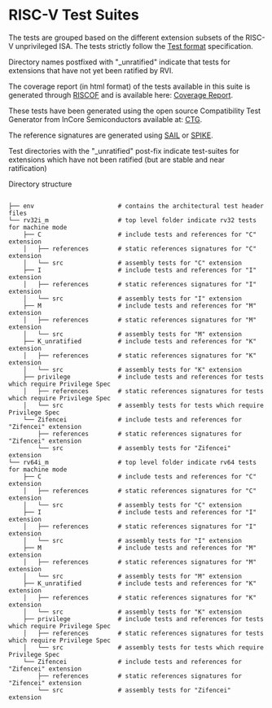 # RISC-V Test Suites

The tests are grouped based on the different extension subsets of the RISC-V unprivileged ISA.
The tests strictly follow the [Test format](../spec/TestFormatSpec.adoc) specification.

Directory names postfixed with "\_unratified" indicate that tests for extensions that have not yet
been ratified by RVI.

The coverage report (in html format) of the tests available in this suite is generated through
[RISCOF](https://gitlab.com/incoresemi/riscof) and is available here: [Coverage Report](../coverage/).

These tests have been generated using the open source Compatibility Test Generator from InCore Semiconductors available 
at: [CTG](https://github.com/riscv/riscv-ctg).

The reference signatures are generated using [SAIL](https://github.com/rems-project/sail-riscv) or
[SPIKE](https://github.com/riscv/riscv-isa-sim).

Test directories with the "\_unratified" post-fix indicate test-suites for extensions which have not been
ratified (but are stable and near ratification)

Directory structure
```

├── env                       # contains the architectural test header files
└── rv32i_m                   # top level folder indicate rv32 tests for machine mode
    ├── C                     # include tests and references for "C" extension
    │   ├── references        # static references signatures for "C" extension
    │   └── src               # assembly tests for "C" extension
    ├── I                     # include tests and references for "I" extension
    │   ├── references        # static references signatures for "I" extension
    │   └── src               # assembly tests for "I" extension
    ├── M                     # include tests and references for "M" extension
    │   ├── references        # static references signatures for "M" extension
    │   └── src               # assembly tests for "M" extension
    ├── K_unratified          # include tests and references for "K" extension
    │   ├── references        # static references signatures for "K" extension
    │   └── src               # assembly tests for "K" extension
    ├── privilege             # include tests and references for tests which require Privilege Spec 
    │   ├── references        # static references signatures for tests which require Privilege Spec
    │   └── src               # assembly tests for tests which require Privilege Spec
    └── Zifencei              # include tests and references for "Zifencei" extension
        ├── references        # static references signatures for "Zifencei" extension
        └── src               # assembly tests for "Zifencei" extension
└── rv64i_m                   # top level folder indicate rv64 tests for machine mode
    ├── C                     # include tests and references for "C" extension
    │   ├── references        # static references signatures for "C" extension
    │   └── src               # assembly tests for "C" extension
    ├── I                     # include tests and references for "I" extension
    │   ├── references        # static references signatures for "I" extension
    │   └── src               # assembly tests for "I" extension
    ├── M                     # include tests and references for "M" extension
    │   ├── references        # static references signatures for "M" extension
    │   └── src               # assembly tests for "M" extension
    ├── K_unratified          # include tests and references for "K" extension
    │   ├── references        # static references signatures for "K" extension
    │   └── src               # assembly tests for "K" extension
    ├── privilege             # include tests and references for tests which require Privilege Spec 
    │   ├── references        # static references signatures for tests which require Privilege Spec
    │   └── src               # assembly tests for tests which require Privilege Spec
    └── Zifencei              # include tests and references for "Zifencei" extension
        ├── references        # static references signatures for "Zifencei" extension
        └── src               # assembly tests for "Zifencei" extension
```
